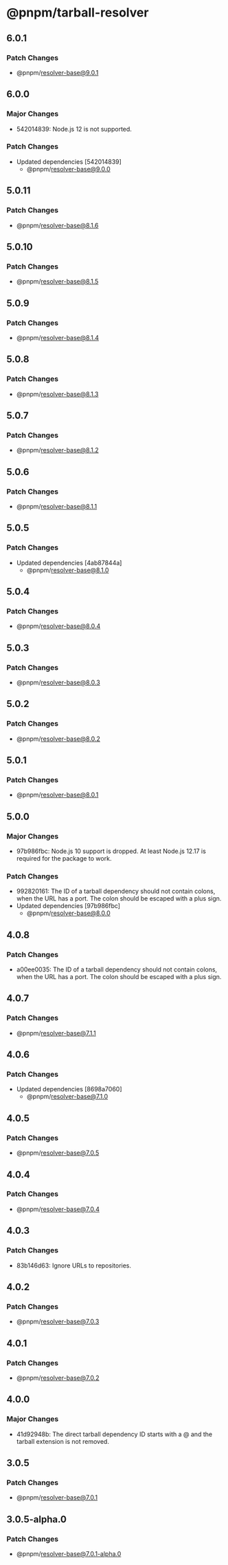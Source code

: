 # @pnpm/tarball-resolver

## 6.0.1

### Patch Changes

- @pnpm/resolver-base@9.0.1

## 6.0.0

### Major Changes

- 542014839: Node.js 12 is not supported.

### Patch Changes

- Updated dependencies [542014839]
  - @pnpm/resolver-base@9.0.0

## 5.0.11

### Patch Changes

- @pnpm/resolver-base@8.1.6

## 5.0.10

### Patch Changes

- @pnpm/resolver-base@8.1.5

## 5.0.9

### Patch Changes

- @pnpm/resolver-base@8.1.4

## 5.0.8

### Patch Changes

- @pnpm/resolver-base@8.1.3

## 5.0.7

### Patch Changes

- @pnpm/resolver-base@8.1.2

## 5.0.6

### Patch Changes

- @pnpm/resolver-base@8.1.1

## 5.0.5

### Patch Changes

- Updated dependencies [4ab87844a]
  - @pnpm/resolver-base@8.1.0

## 5.0.4

### Patch Changes

- @pnpm/resolver-base@8.0.4

## 5.0.3

### Patch Changes

- @pnpm/resolver-base@8.0.3

## 5.0.2

### Patch Changes

- @pnpm/resolver-base@8.0.2

## 5.0.1

### Patch Changes

- @pnpm/resolver-base@8.0.1

## 5.0.0

### Major Changes

- 97b986fbc: Node.js 10 support is dropped. At least Node.js 12.17 is required for the package to work.

### Patch Changes

- 992820161: The ID of a tarball dependency should not contain colons, when the URL has a port. The colon should be escaped with a plus sign.
- Updated dependencies [97b986fbc]
  - @pnpm/resolver-base@8.0.0

## 4.0.8

### Patch Changes

- a00ee0035: The ID of a tarball dependency should not contain colons, when the URL has a port. The colon should be escaped with a plus sign.

## 4.0.7

### Patch Changes

- @pnpm/resolver-base@7.1.1

## 4.0.6

### Patch Changes

- Updated dependencies [8698a7060]
  - @pnpm/resolver-base@7.1.0

## 4.0.5

### Patch Changes

- @pnpm/resolver-base@7.0.5

## 4.0.4

### Patch Changes

- @pnpm/resolver-base@7.0.4

## 4.0.3

### Patch Changes

- 83b146d63: Ignore URLs to repositories.

## 4.0.2

### Patch Changes

- @pnpm/resolver-base@7.0.3

## 4.0.1

### Patch Changes

- @pnpm/resolver-base@7.0.2

## 4.0.0

### Major Changes

- 41d92948b: The direct tarball dependency ID starts with a @ and the tarball extension is not removed.

## 3.0.5

### Patch Changes

- @pnpm/resolver-base@7.0.1

## 3.0.5-alpha.0

### Patch Changes

- @pnpm/resolver-base@7.0.1-alpha.0
